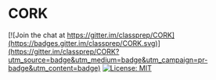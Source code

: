 # CORK

[![Join the chat at https://gitter.im/classprep/CORK](https://badges.gitter.im/classprep/CORK.svg)](https://gitter.im/classprep/CORK?utm_source=badge&utm_medium=badge&utm_campaign=pr-badge&utm_content=badge)
[![License: MIT](https://img.shields.io/badge/License-MIT-yellow.svg)](https://opensource.org/licenses/MIT)

